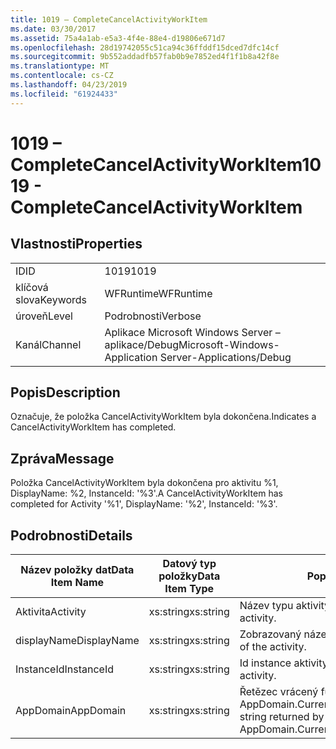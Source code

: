 ```yaml
---
title: 1019 – CompleteCancelActivityWorkItem
ms.date: 03/30/2017
ms.assetid: 75a4a1ab-e5a3-4f4e-88e4-d19806e671d7
ms.openlocfilehash: 28d19742055c51ca94c36ffddf15dced7dfc14cf
ms.sourcegitcommit: 9b552addadfb57fab0b9e7852ed4f1f1b8a42f8e
ms.translationtype: MT
ms.contentlocale: cs-CZ
ms.lasthandoff: 04/23/2019
ms.locfileid: "61924433"
---
```

# <a name="1019---completecancelactivityworkitem"></a><span data-ttu-id="b0d8b-102">1019 – CompleteCancelActivityWorkItem</span><span class="sxs-lookup"><span data-stu-id="b0d8b-102">1019 - CompleteCancelActivityWorkItem</span></span>
## <a name="properties"></a><span data-ttu-id="b0d8b-103">Vlastnosti</span><span class="sxs-lookup"><span data-stu-id="b0d8b-103">Properties</span></span>  
  
|||  
|-|-|  
|<span data-ttu-id="b0d8b-104">ID</span><span class="sxs-lookup"><span data-stu-id="b0d8b-104">ID</span></span>|<span data-ttu-id="b0d8b-105">1019</span><span class="sxs-lookup"><span data-stu-id="b0d8b-105">1019</span></span>|  
|<span data-ttu-id="b0d8b-106">klíčová slova</span><span class="sxs-lookup"><span data-stu-id="b0d8b-106">Keywords</span></span>|<span data-ttu-id="b0d8b-107">WFRuntime</span><span class="sxs-lookup"><span data-stu-id="b0d8b-107">WFRuntime</span></span>|  
|<span data-ttu-id="b0d8b-108">úroveň</span><span class="sxs-lookup"><span data-stu-id="b0d8b-108">Level</span></span>|<span data-ttu-id="b0d8b-109">Podrobnosti</span><span class="sxs-lookup"><span data-stu-id="b0d8b-109">Verbose</span></span>|  
|<span data-ttu-id="b0d8b-110">Kanál</span><span class="sxs-lookup"><span data-stu-id="b0d8b-110">Channel</span></span>|<span data-ttu-id="b0d8b-111">Aplikace Microsoft Windows Server – aplikace/Debug</span><span class="sxs-lookup"><span data-stu-id="b0d8b-111">Microsoft-Windows-Application Server-Applications/Debug</span></span>|  
  
## <a name="description"></a><span data-ttu-id="b0d8b-112">Popis</span><span class="sxs-lookup"><span data-stu-id="b0d8b-112">Description</span></span>  
 <span data-ttu-id="b0d8b-113">Označuje, že položka CancelActivityWorkItem byla dokončena.</span><span class="sxs-lookup"><span data-stu-id="b0d8b-113">Indicates a CancelActivityWorkItem has completed.</span></span>  
  
## <a name="message"></a><span data-ttu-id="b0d8b-114">Zpráva</span><span class="sxs-lookup"><span data-stu-id="b0d8b-114">Message</span></span>  
 <span data-ttu-id="b0d8b-115">Položka CancelActivityWorkItem byla dokončena pro aktivitu %1, DisplayName: %2, InstanceId: '%3'.</span><span class="sxs-lookup"><span data-stu-id="b0d8b-115">A CancelActivityWorkItem has completed for Activity '%1', DisplayName: '%2', InstanceId: '%3'.</span></span>  
  
## <a name="details"></a><span data-ttu-id="b0d8b-116">Podrobnosti</span><span class="sxs-lookup"><span data-stu-id="b0d8b-116">Details</span></span>  
  
|<span data-ttu-id="b0d8b-117">Název položky dat</span><span class="sxs-lookup"><span data-stu-id="b0d8b-117">Data Item Name</span></span>|<span data-ttu-id="b0d8b-118">Datový typ položky</span><span class="sxs-lookup"><span data-stu-id="b0d8b-118">Data Item Type</span></span>|<span data-ttu-id="b0d8b-119">Popis</span><span class="sxs-lookup"><span data-stu-id="b0d8b-119">Description</span></span>|  
|--------------------|--------------------|-----------------|  
|<span data-ttu-id="b0d8b-120">Aktivita</span><span class="sxs-lookup"><span data-stu-id="b0d8b-120">Activity</span></span>|<span data-ttu-id="b0d8b-121">xs:string</span><span class="sxs-lookup"><span data-stu-id="b0d8b-121">xs:string</span></span>|<span data-ttu-id="b0d8b-122">Název typu aktivity.</span><span class="sxs-lookup"><span data-stu-id="b0d8b-122">The type name of the activity.</span></span>|  
|<span data-ttu-id="b0d8b-123">displayName</span><span class="sxs-lookup"><span data-stu-id="b0d8b-123">DisplayName</span></span>|<span data-ttu-id="b0d8b-124">xs:string</span><span class="sxs-lookup"><span data-stu-id="b0d8b-124">xs:string</span></span>|<span data-ttu-id="b0d8b-125">Zobrazovaný název aktivity.</span><span class="sxs-lookup"><span data-stu-id="b0d8b-125">The display name of the activity.</span></span>|  
|<span data-ttu-id="b0d8b-126">InstanceId</span><span class="sxs-lookup"><span data-stu-id="b0d8b-126">InstanceId</span></span>|<span data-ttu-id="b0d8b-127">xs:string</span><span class="sxs-lookup"><span data-stu-id="b0d8b-127">xs:string</span></span>|<span data-ttu-id="b0d8b-128">Id instance aktivity.</span><span class="sxs-lookup"><span data-stu-id="b0d8b-128">The instance id of the activity.</span></span>|  
|<span data-ttu-id="b0d8b-129">AppDomain</span><span class="sxs-lookup"><span data-stu-id="b0d8b-129">AppDomain</span></span>|<span data-ttu-id="b0d8b-130">xs:string</span><span class="sxs-lookup"><span data-stu-id="b0d8b-130">xs:string</span></span>|<span data-ttu-id="b0d8b-131">Řetězec vrácený funkcí AppDomain.CurrentDomain.FriendlyName.</span><span class="sxs-lookup"><span data-stu-id="b0d8b-131">The string returned by AppDomain.CurrentDomain.FriendlyName.</span></span>|
